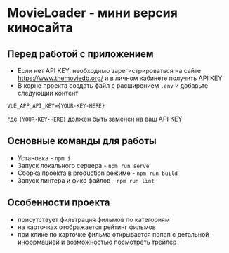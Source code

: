 # MovieLoader - мини версия киносайта

## Перед работой с приложением
* Если нет API KEY, необходимо зарегистрироваться на сайте https://www.themoviedb.org/ и в личном кабинете получить API KEY
* В корне проекта создать файл с расширением `.env` и добавьте следующий контент
```
VUE_APP_API_KEY={YOUR-KEY-HERE}
``` 
где `{YOUR-KEY-HERE}` должен быть заменен на ваш API KEY
## Основные команды для работы
* Установка - `npm i`
* Запуск локального сервера - `npm run serve`
* Сборка проекта в production режиме - `npm run build`
* Запуск линтера и фикс файлов - `npm run lint`
## Особенности проекта
* присутствует фильтрация фильмов по категориям
* на карточках отображается рейтинг фильмов
* при клике по карточке фильма открывается попап с детальной информацией и возможностью посмотреть трейлер
